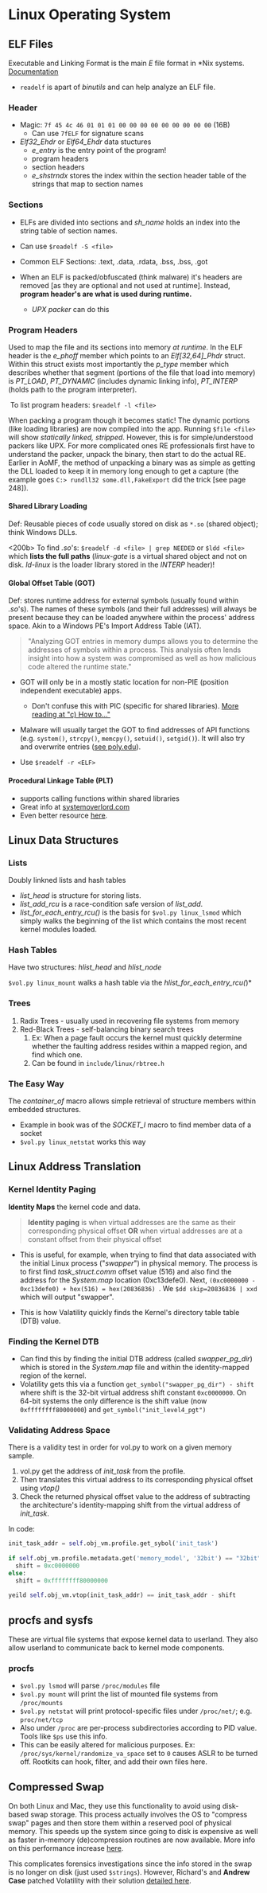 # Linux Operating System

## ELF Files

Executable and Linking Format is the main *E* file format in *Nix systems. [Documentation](http://www.skyfree.org/linux/references/ELF_Format.pdf)

- `readelf` is apart of *binutils* and can help analyze an ELF file.

### Header

- Magic: `7f 45 4c 46 01 01 01 00 00 00 00 00 00 00 00 00` (16B)
	- Can use `7fELF` for signature scans
- *Elf32_Ehdr* or *Elf64_Ehdr* data stuctures
	- *e_entry* is the entry point of the program!
	- program headers 
	- section headers
	- *e_shstrndx* stores the index within the section header table of the strings that map to section names

### Sections

- ELFs are divided into sections and *sh_name* holds an index into the string table of section names.
- Can use `$readelf -S <file>`
- Common ELF Sections: .text, .data, .rdata, .bss, .bss, .got

- When an ELF is packed/obfuscated (think malware) it's headers are removed [as they are optional and not used at runtime]. Instead, **program header's are what is used during runtime.**
	- *UPX packer* can do this

### Program Headers

Used to map the file and its sections into memory *at runtime*. In the ELF header is the *e_phoff* member which points to an *Elf[32,64]_Phdr* struct. Within this struct exists most importantly the *p_type* member which describes whether that segment (portions of the file that load into memory) is *PT_LOAD*, *PT_DYNAMIC* (includes dynamic linking info), *PT_INTERP* (holds path to the program interpreter).

​	To list program headers: `$readelf -l <file>`



When packing a program though it becomes static! The dynamic portions (like loading libraries) are now compiled into the app. Running `$file <file>` will show *statically linked, stripped*. However, this is for simple/understood packers like UPX. For more complicated ones RE professionals first have to understand the packer, unpack the binary, then start to do the actual RE. Earlier in AoMF, the method of unpacking a binary was as simple as getting the DLL loaded to keep it in memory long enough to get a capture (the example goes `C:> rundll32 some.dll,FakeExport` did the trick [see page 248]).

#### Shared Library Loading

Def: Reusable pieces of code usually stored on disk as `*.so` (shared object); think Windows DLLs.

<200b> To find *.so*'s: `$readelf -d <file> | grep NEEDED` or `$ldd <file>` which **lists the full paths** (*linux-gate* is a virtual shared object and not on disk. *ld-linux* is the loader library stored in the *INTERP* header)!


#### Global Offset Table (GOT)

Def: stores runtime address for external symbols (usually found within *.so*'s). The names of these symbols (and their full addresses) will always be present because they can be loaded anywhere within the process' address space. Akin to a Windows PE's Import Address Table (IAT).

> "Analyzing GOT entries in memory dumps allows you to determine the addresses of symbols within a process. This analysis often lends insight into how a system was compromised as well as how malicious code altered the runtime state."

- GOT will only be in a mostly static location for non-PIE (position independent executable) apps.
  - Don't confuse this with PIC (specific for shared libraries). [More reading at "c) How to…"](https://codywu2010.wordpress.com/2014/11/29/about-elf-pie-pic-and-else/)
- Malware will usually target the GOT to find addresses of API functions (e.g. `system()`, `strcpy()`, `memcpy()`, `setuid()`, `setgid()`). It will also try and overwrite entries ([see poly.edu](https://isisblogs.poly.edu/2011/06/01/relro-relocation-read-only/)).



- Use `$readelf -r <ELF>`



#### Procedural Linkage Table (PLT)
-  supports calling functions within shared libraries
-  Great info at [systemoverlord.com](https://systemoverlord.com/2017/03/19/got-and-plt-for-pwning.html)
-  Even better resource [here](https://www.airs.com/blog/archives/41).



## Linux Data Structures

### Lists

Doubly linkned lists and hash tables

* *list_head* is structure for storing lists.
* *list_add_rcu* is a race-condition safe version of *list_add*.
* *list_for_each_entry_rcu()* is the basis for `$vol.py linux_lsmod` which simply walks the beginning of the list which contains the most recent kernel modules loaded.



### Hash Tables

Have two structures: *hlist_head* and *hlist_node*

`$vol.py linux_mount` walks a hash table via the *hlist_for_each_entry_rcu(*)*



### Trees

1. Radix Trees - usually used in recovering file systems from memory
2. Red-Black Trees - self-balancing binary search trees
   1. Ex: When a page fault occurs the kernel must quickly determine whether the faulting address resides within a mapped region, and find which one.
   2. Can be found in `include/linux/rbtree.h`

### The Easy Way

The *container_of* macro allows simple retrieval of structure members within embedded structures.

- Example in book was of the *SOCKET_I* macro to find member data of a socket
- `$vol.py linux_netstat` works this way



## Linux Address Translation

### Kernel Identity Paging

**Identity Maps** the kernel code and data.

> **Identity paging** is when virtual addresses are the same as their corresponding physical offset **OR** when virtual addresses are at a constant offset from their physical offset

- This is useful, for example, when trying to find that data associated with the initial Linux process ("*swapper*") in physical memory. The process is to first find *task_struct.comm* offset value (516) and also find the address for the *System.map* location (0xc13defe0). Next, `(0xc0000000 - 0xc13defe0) + hex(516) = hex(20836836) `. We `$dd skip=20836836 | xxd` which will output "swapper".

- This is how Valatility quickly finds the Kernel's directory table table (DTB) value.

### Finding the Kernel DTB

- Can find this by finding the initial DTB address (called *swapper_pg_dir*) which is stored in the *System.map* file and within the identity-mapped region of the kernel.
- Volatility gets this via a function `get_symbol("swapper_pg_dir") - shift` where shift is the 32-bit virtual address shift constant `0xc0000000`. On 64-bit systems the only difference is the shift value (now `0xffffffff80000000`) and `get_symbol("init_level4_pgt")`

### Validating Address Space

There is a validity test in order for vol.py to work on a given memory sample.

1. vol.py get the address of *init_task* from the profile.
2. Then translates this virtual address to its corresponding physical offset using *vtop()* 
3. Check the returned physical offset value to the address of subtracting the architecture's identity-mapping shift from the virtual address of *init_task*.

In code:

```python
init_task_addr = self.obj_vm.profile.get_sybol('init_task')
  
if self.obj_vm.profile.metadata.get('memory_model', '32bit') == "32bit":
  shift = 0xc0000000
else:
  shift = 0xffffffff80000000
    
yeild self.obj_vm.vtop(init_task_addr) == init_task_addr - shift
```



## procfs and sysfs

These are virtual file systems that expose kernel data to userland. They also allow userland to communicate back to kernel mode components.

### procfs

- `$vol.py lsmod` will parse `/proc/modules` file
- `$vol.py mount` will print the list of mounted file systems from `/proc/mounts`
- `$vol.py netstat` will print protocol-specific files under `/proc/net/`; e.g. `proc/net/tcp`
- Also under `/proc` are per-process subdirectories according to PID value. Tools like `$ps` use this info.
- This can be easily altered for malicious purposes. Ex: `/proc/sys/kernel/randomize_va_space` set to `0` causes ASLR to be turned off. Rootkits can hook, filter, and add their own files here.

## Compressed Swap

On both Linux and Mac, they use this functionality to avoid using disk-based swap storage. This process actually involves the OS to "compress swap" pages and then store them within a reserved pool of physical memory. This speeds up the system since going to disk is expensive as well as faster in-memory (de)compression routines are now available. More info on this performance increase [here](https://events.static.linuxfound.org/sites/events/files/slides/tmc_sjennings_linuxcon2013.pdf).



This complicates forensics investigations since the info stored in the swap is no longer on disk (just used `$strings`). However, Richard's and **Andrew Case** patched Volatility with their solution [detailed here](https://www.dfrws.org/sites/default/files/session-files/pres-in_lieu_of_swap_-_analyzing_compressed_ram_in_mac_os_x_and_linux.pdf).























































































